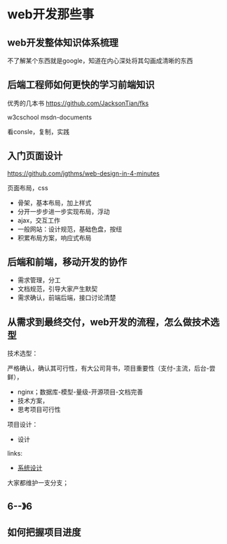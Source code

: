 # web开发那些事

## web开发整体知识体系梳理

不了解某个东西就是google，知道在内心深处将其勾画成清晰的东西


## 后端工程师如何更快的学习前端知识

优秀的几本书
<https://github.com/JacksonTian/fks>

w3cschool
msdn-documents

看consle，复制，实践

## 入门页面设计

<https://github.com/jgthms/web-design-in-4-minutes>

页面布局，css

- 骨架，基本布局，加上样式
- 分开一步步进一步实现布局，浮动
- ajax，交互工作
- 一般网站：设计规范，基础色盘，按纽
- 积累布局方案，响应式布局

## 后端和前端，移动开发的协作

- 需求管理，分工
- 文档规范，引导大家产生默契
- 需求确认，前端后端，接口讨论清楚

## 从需求到最终交付，web开发的流程，怎么做技术选型

技术选型：

严格确认，确认其可行性，有大公司背书，项目重要性（支付-主流，后台-尝鲜），

- nginx；数据库-模型-量级-开源项目-文档完善
- 技术方案，
- 思考项目可行性

项目设计：

- 设计


links: 
- [系统设计](https://github.com/donnemartin/system-design-primer/)

大家都维护一支分支；


## 6--》6

## 如何把握项目进度
